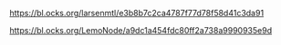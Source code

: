 
https://bl.ocks.org/larsenmtl/e3b8b7c2ca4787f77d78f58d41c3da91



https://bl.ocks.org/LemoNode/a9dc1a454fdc80ff2a738a9990935e9d
